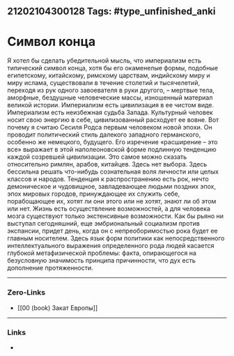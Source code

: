 21202104300128
Tags: #type_unfinished_anki 
---
# Символ конца

Я хотел бы сделать убедительной мысль, что империализм есть типический символ конца, хотя бы его окаменелые формы, подобные египетскому, китайскому, римскому царствам, индийскому миру и миру ислама, существовали в течение столетий и тысячелетий, переходя из рук одного завоевателя в руки другого, – мертвые тела, аморфные, бездушные человеческие массы, изношенный материал великой истории. Империализм есть цивилизация в ее чистом виде. Империализм есть неизбежная судьба Запада. Культурный человек носит свою энергию в себе, цивилизованный расходует ее вовне. Вот почему я считаю Сесиля Родса первым человеком новой эпохи. Он проводит политический стиль далекого западного германского, особенно же немецкого, будущего. Его изречение «расширение – это все» выражает в этой наполеоновской форме подлинную тенденцию каждой созревшей цивилизации. Это самое можно сказать относительно римлян, арабов, китайцев. Здесь нет выбора. Здесь бессильна решать что-нибудь сознательная воля личности или целых классов и народов. Тенденция к распространению есть рок, нечто демоническое и чудовищное, завладевающее людьми поздних эпох, эпох мировых городов, принуждающее их служить себе, порабощающее их, хотят ли они этого или не хотят, знают ли об этом или нет. Жизнь есть осуществление возможностей, а для человека мозга существуют только экстенсивные возможности. Как бы рьяно ни выступал сегодняшний, еще эмбриональный социализм против экспансии, придет день, когда он с непреоборимостью рока будет ее главным носителем. Здесь язык форм политики как непосредственного интеллектуального выражения определенного рода людей касается глубокой метафизической проблемы: факта, опирающегося на безусловную значимость принципа причинности, что дух есть дополнение протяженности.

---
### Zero-Links
- [[00 (book) Закат Европы]]
---
### Links
-